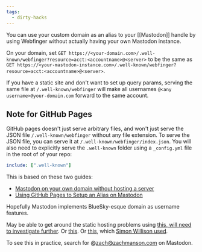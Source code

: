 ```yaml
---
tags:
  - dirty-hacks
---
```

You can use your custom domain as an alias to your [[Mastodon]] handle by using Webfinger without actually having your own Mastodon instance.

On your domain, set `GET https://<your-domain.com>/.well-known/webfinger?resource=acct:<accountname>@<server>` to be the same as `GET https://<your-mastodon-instance.com>/.well-known/webfinger?resource=acct:<accountname>@<server>`.

If you have a static site and don't want to set up query params, serving the same file at `/.well-known/webfinger` will make all usernames `@<any username>@your-domain.com` forward to the same account.

## Note for GitHub Pages

GitHub pages doesn't just serve arbitrary files, and won't just serve the JSON file `/.well-known/webfinger` without any file extension.  To serve the JSON file, you can serve it at `/.well-known/webfinger/index.json`.  You will also need to explicitly serve the `.well-known` folder using a `_config.yml` file in the root of of your repo:

```yaml
include: [".well-known"]
```

This is based on these two guides:

- [Mastodon on your own domain without hosting a server](https://blog.maartenballiauw.be/post/2022/11/05/mastodon-own-donain-without-hosting-server.html)
- [Using GitHub Pages to Setup an Alias on Mastodon](https://blog.netnerds.net/2022/11/alias-mastodon-github-pages/)

Hopefully Mastodon implements BlueSky-esque domain as username features.

May be able to get around the static hosting problems using [this, will need to investigate further](https://github.com/mastodon/mastodon/issues/2668#issuecomment-1342518861).  Or [this](https://gist.github.com/aaronpk/5846789).  Or [this](https://aeracode.org/2022/11/01/fediverse-custom-domains/), which [Simon Willison used](https://til.simonwillison.net/mastodon/custom-domain-mastodon).

To see this in practice, search for @zach@zachmanson.com on Mastodon.